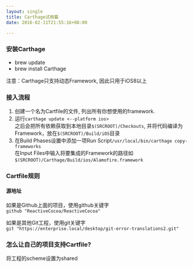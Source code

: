 ```yaml
---
layout: single
title: Carthage试用篇
date: 2016-02-11T21:55:16+08:00

---
```


### 安装Carthage
* brew update
* brew install Carthage

注意：Carthage只支持动态Framework, 因此只用于iOS8以上

### 接入流程 
 1. 创建一个名为Cartfile的文件, 列出所有你想使用的framework.
 2. 运行`carthage update <--platform ios>`  <br /> 之后会把所有依赖获取到本地目录`$(SRCROOT)/Checkouts`, 并将代码编译为Framework，放在`$(SRCROOT)/Build/iOS`目录
 3. 在Build Phases设置中添加一项Run Script`/usr/local/bin/carthage copy-frameworks`  <br />在Input Files中输入将要集成的Framework的路径如`$(SRCROOT)/Carthage/Build/ios/Alamofire.framework`

### Cartfile规则

#### 源地址
如果是Github上面的项目，使用github关键字  <br />
`github "ReactiveCocoa/ReactiveCocoa"`  <br />

如果是其他Git工程，使用git关键字  <br />
`git "https://enterprise.local/desktop/git-error-translations2.git"`  <br />

### 怎么让自己的项目支持Cartfile?
将工程的scheme设置为shared  <br />
  
